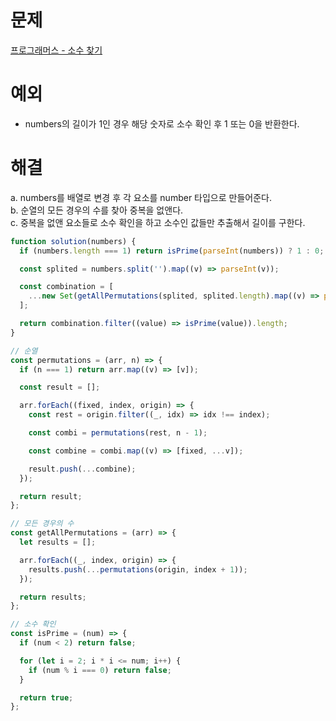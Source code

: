 # 문제

[프로그래머스 - 소수 찾기](https://school.programmers.co.kr/learn/courses/30/lessons/42839)

# 예외

- numbers의 길이가 1인 경우 해당 숫자로 소수 확인 후 1 또는 0을 반환한다.

# 해결

a. numbers를 배열로 변경 후 각 요소를 number 타입으로 만들어준다.  
b. 순열의 모든 경우의 수를 찾아 중복을 없앤다.  
c. 중복을 없앤 요소들로 소수 확인을 하고 소수인 값들만 추출해서 길이를 구한다.

```js
function solution(numbers) {
  if (numbers.length === 1) return isPrime(parseInt(numbers)) ? 1 : 0;

  const splited = numbers.split('').map((v) => parseInt(v));

  const combination = [
    ...new Set(getAllPermutations(splited, splited.length).map((v) => parseInt(v.join('')))),
  ];

  return combination.filter((value) => isPrime(value)).length;
}

// 순열
const permutations = (arr, n) => {
  if (n === 1) return arr.map((v) => [v]);

  const result = [];

  arr.forEach((fixed, index, origin) => {
    const rest = origin.filter((_, idx) => idx !== index);

    const combi = permutations(rest, n - 1);

    const combine = combi.map((v) => [fixed, ...v]);

    result.push(...combine);
  });

  return result;
};

// 모든 경우의 수
const getAllPermutations = (arr) => {
  let results = [];

  arr.forEach((_, index, origin) => {
    results.push(...permutations(origin, index + 1));
  });

  return results;
};

// 소수 확인
const isPrime = (num) => {
  if (num < 2) return false;

  for (let i = 2; i * i <= num; i++) {
    if (num % i === 0) return false;
  }

  return true;
};
```
